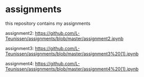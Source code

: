 # assignments
this repository contains my assignments

assignment2: https://github.com/L-Teunissen/assignments/blob/master/assignment2.ipynb

assignment3: https://github.com/L-Teunissen/assignments/blob/master/assignment3%20(1).ipynb

assignment4: https://github.com/L-Teunissen/assignments/blob/master/assignment4%20(1).ipynb
